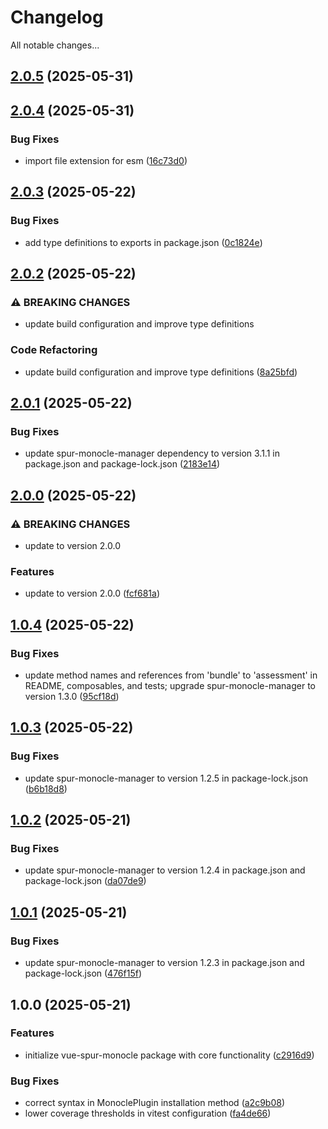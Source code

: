 # Changelog

All notable changes...

## [2.0.5](https://github.com/Xavier4492/vue-spur-monocle/compare/v2.0.4...v2.0.5) (2025-05-31)

## [2.0.4](https://github.com/Xavier4492/vue-spur-monocle/compare/v2.0.3...v2.0.4) (2025-05-31)

### Bug Fixes

* import file extension for esm ([16c73d0](https://github.com/Xavier4492/vue-spur-monocle/commit/16c73d0b18fe9706d1ff02968d34860408facf64))

## [2.0.3](https://github.com/Xavier4492/vue-spur-monocle/compare/v2.0.2...v2.0.3) (2025-05-22)

### Bug Fixes

* add type definitions to exports in package.json ([0c1824e](https://github.com/Xavier4492/vue-spur-monocle/commit/0c1824e8416b9bf0fd7a58377ba2ae247c9f78d1))

## [2.0.2](https://github.com/Xavier4492/vue-spur-monocle/compare/v2.0.1...v2.0.2) (2025-05-22)

### ⚠ BREAKING CHANGES

* update build configuration and improve type definitions

### Code Refactoring

* update build configuration and improve type definitions ([8a25bfd](https://github.com/Xavier4492/vue-spur-monocle/commit/8a25bfd00c142e009329403e5a807a4ee10298cb))

## [2.0.1](https://github.com/Xavier4492/vue-spur-monocle/compare/v2.0.0...v2.0.1) (2025-05-22)

### Bug Fixes

* update spur-monocle-manager dependency to version 3.1.1 in package.json and package-lock.json ([2183e14](https://github.com/Xavier4492/vue-spur-monocle/commit/2183e14bc65b9dc5077f89134811c2bf94de3e4b))

## [2.0.0](https://github.com/Xavier4492/vue-spur-monocle/compare/v1.0.4...v2.0.0) (2025-05-22)

### ⚠ BREAKING CHANGES

* update to version 2.0.0

### Features

* update to version 2.0.0 ([fcf681a](https://github.com/Xavier4492/vue-spur-monocle/commit/fcf681a68c1ff3c322a3677b141522522a670cea))

## [1.0.4](https://github.com/Xavier4492/vue-spur-monocle/compare/v1.0.3...v1.0.4) (2025-05-22)

### Bug Fixes

* update method names and references from 'bundle' to 'assessment' in README, composables, and tests; upgrade spur-monocle-manager to version 1.3.0 ([95cf18d](https://github.com/Xavier4492/vue-spur-monocle/commit/95cf18da7a8f7e5a19aabfa4fbfee52afd753b29))

## [1.0.3](https://github.com/Xavier4492/vue-spur-monocle/compare/v1.0.2...v1.0.3) (2025-05-22)

### Bug Fixes

* update spur-monocle-manager to version 1.2.5 in package-lock.json ([b6b18d8](https://github.com/Xavier4492/vue-spur-monocle/commit/b6b18d8a76e507d8fca63f20035177af3e0aa58a))

## [1.0.2](https://github.com/Xavier4492/vue-spur-monocle/compare/v1.0.1...v1.0.2) (2025-05-21)

### Bug Fixes

* update spur-monocle-manager to version 1.2.4 in package.json and package-lock.json ([da07de9](https://github.com/Xavier4492/vue-spur-monocle/commit/da07de98350e373ccb147789623195fb4adf0306))

## [1.0.1](https://github.com/Xavier4492/vue-spur-monocle/compare/v1.0.0...v1.0.1) (2025-05-21)

### Bug Fixes

* update spur-monocle-manager to version 1.2.3 in package.json and package-lock.json ([476f15f](https://github.com/Xavier4492/vue-spur-monocle/commit/476f15fbbbbc04694022401c643fc1786545b01f))

## 1.0.0 (2025-05-21)

### Features

* initialize vue-spur-monocle package with core functionality ([c2916d9](https://github.com/Xavier4492/vue-spur-monocle/commit/c2916d99cbb22e673a10ddad2933e8665f534937))

### Bug Fixes

* correct syntax in MonoclePlugin installation method ([a2c9b08](https://github.com/Xavier4492/vue-spur-monocle/commit/a2c9b08ebbf249276add0e15c6860409524fab37))
* lower coverage thresholds in vitest configuration ([fa4de66](https://github.com/Xavier4492/vue-spur-monocle/commit/fa4de6631488cefe48c82a25944e6b9944e4d756))
